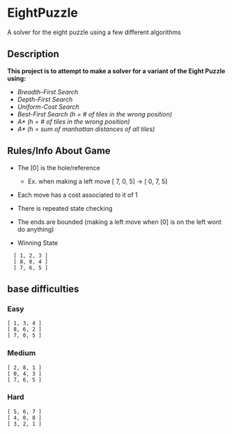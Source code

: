 # EightPuzzle
A solver for the eight puzzle using a few different algorithms


## Description 

**This project is to attempt to make a 
solver for a variant of the Eight Puzzle
using:**
- *Breadth-First Search*
- *Depth-First Search*
- *Uniform-Cost Search*
- *Best-First Search (h = # of tiles in the wrong position)*
- *A\* (h = # of tiles in the wrong position)*
- *A\* (h = sum of manhattan distances of all tiles)*


## Rules/Info About Game  

 * The [0] is the hole/reference 
      - Ex. when making a left move [ 7, 0, 5] -> [ 0, 7, 5]

 * Each move has a cost associated to it of 1
 
 * There is repeated state checking
 
 * The ends are bounded 
   (making a left move when [0] is on the left wont do anything)

 * Winning State
 ```
   [ 1, 2, 3 ]
   [ 8, 0, 4 ]
   [ 7, 6, 5 ]
 ```


## base difficulties

### Easy
```
[ 1, 3, 4 ]
[ 8, 6, 2 ]
[ 7, 0, 5 ]
```

### Medium
```
[ 2, 8, 1 ]
[ 0, 4, 3 ]
[ 7, 6, 5 ]
```

### Hard
```
[ 5, 6, 7 ]
[ 4, 0, 8 ]
[ 3, 2, 1 ]
```

